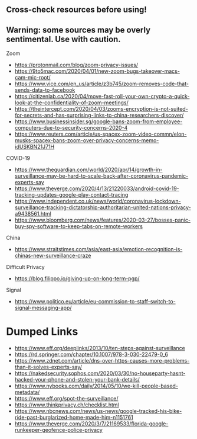 ## Cross-check resources before using!
## Warning: some sources may be overly sentimental. Use with caution.

Zoom
- https://protonmail.com/blog/zoom-privacy-issues/
- https://9to5mac.com/2020/04/01/new-zoom-bugs-takeover-macs-cam-mic-root/
- https://www.vice.com/en_us/article/z3b745/zoom-removes-code-that-sends-data-to-facebook
- https://citizenlab.ca/2020/04/move-fast-roll-your-own-crypto-a-quick-look-at-the-confidentiality-of-zoom-meetings/
- https://theintercept.com/2020/04/03/zooms-encryption-is-not-suited-for-secrets-and-has-surprising-links-to-china-researchers-discover/
- https://www.businessinsider.sg/google-bans-zoom-from-employee-computers-due-to-security-concerns-2020-4
- https://www.reuters.com/article/us-spacex-zoom-video-commn/elon-musks-spacex-bans-zoom-over-privacy-concerns-memo-idUSKBN21J71H

COVID-19
- https://www.theguardian.com/world/2020/apr/14/growth-in-surveillance-may-be-hard-to-scale-back-after-coronavirus-pandemic-experts-say
- https://www.theverge.com/2020/4/13/21220033/android-covid-19-tracking-updates-google-play-contact-tracing
- https://www.independent.co.uk/news/world/coronavirus-lockdown-surveillance-tracking-dictatorship-authoritarian-united-nations-privacy-a9438561.html
- https://www.bloomberg.com/news/features/2020-03-27/bosses-panic-buy-spy-software-to-keep-tabs-on-remote-workers


China
- https://www.straitstimes.com/asia/east-asia/emotion-recognition-is-chinas-new-surveillance-craze

Difficult Privacy
- https://blog.filippo.io/giving-up-on-long-term-pgp/

Signal
- https://www.politico.eu/article/eu-commission-to-staff-switch-to-signal-messaging-app/


# Dumped Links
- https://www.eff.org/deeplinks/2013/10/ten-steps-against-surveillance
- https://rd.springer.com/chapter/10.1007/978-3-030-22479-0_6
- https://www.zdnet.com/article/dns-over-https-causes-more-problems-than-it-solves-experts-say/
- https://nakedsecurity.sophos.com/2020/03/30/no-houseparty-hasnt-hacked-your-phone-and-stolen-your-bank-details/
- https://www.nybooks.com/daily/2014/05/10/we-kill-people-based-metadata/
- https://www.eff.org/spot-the-surveillance/
- https://www.thinkprivacy.ch/checklist.html
- https://www.nbcnews.com/news/us-news/google-tracked-his-bike-ride-past-burglarized-home-made-him-n1151761
- https://www.theverge.com/2020/3/7/21169533/florida-google-runkeeper-geofence-police-privacy

